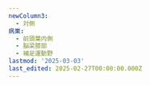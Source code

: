 ```yaml
---
newColumn3:
  - 対側
病巣:
  - 前頭葉内側
  - 脳梁膝部
  - 補足運動野
lastmod: '2025-03-03'
last_edited: 2025-02-27T00:00:00.000Z
---
```



